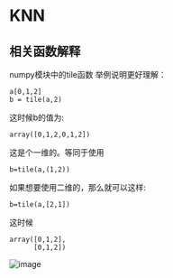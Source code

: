 # KNN

## 相关函数解释


numpy模块中的tile函数
举例说明更好理解：
```
a[0,1,2]
b = tile(a,2)
```
这时候b的值为:
```
array([0,1,2,0,1,2])
```
这是个一维的。等同于使用
```
b=tile(a,(1,2))
```
如果想要使用二维的，那么就可以这样:
```
b=tile(a,[2,1])
```
这时候
```
array([0,1,2],
      [0,1,2])
```

![image](https://github.com/bzhou830/ML-python/tree/master/ch1-KNN/figure_1.png)


